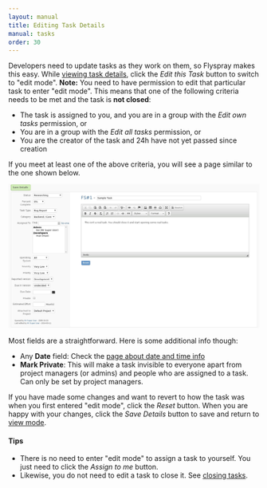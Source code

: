 ```yaml
---
layout: manual
title: Editing Task Details
manual: tasks
order: 30
---
```


Developers need to update tasks as they work on them, so Flyspray makes this easy.  While [viewing task details](/manual/viewing_task_details), click the *Edit this Task* button to switch to "edit mode".  **Note:** You need to have permission to edit that particular task to enter "edit mode".  This means that one of the following criteria needs to be met and the task is **not closed**:

  * The task is assigned to you, and you are in a group with the *Edit own tasks* permission, or
  * You are in a group with the *Edit all tasks* permission, or
  * You are the creator of the task and 24h have not yet passed since creation

If you meet at least one of the above criteria, you will see a page similar to the one shown below.

<img src="/images/manual/edittask.jpg" class="img-responsive" alt="Edit Task">

Most fields are a straightforward. Here is some additional info though:

  * Any **Date** field: Check the [page about date and time info](/manual/datetime)
  * **Mark Private**: This will make a task invisible to everyone apart from project managers (or admins) and people who are assigned to a task. Can only be set by project managers.

If you have made some changes and want to revert to how the task was when you first entered "edit mode", click the *Reset* button.  When you are happy with your changes, click the *Save Details* button to save and return to [view mode](/manual/viewing_task_details).

#### Tips
  * There is no need to enter "edit mode" to assign a task to yourself.  You just need to click the *Assign to me* button.
  * Likewise, you do not need to edit a task to close it.  See [closing tasks](/manual/closing_tasks).